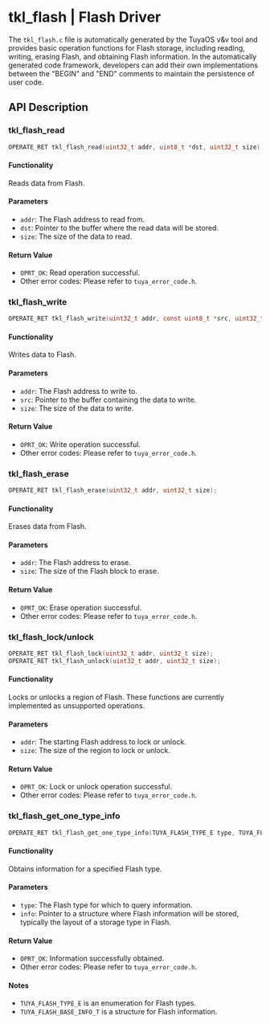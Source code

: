 # tkl_flash | Flash Driver

The `tkl_flash.c` file is automatically generated by the TuyaOS v&v tool and provides basic operation functions for Flash storage, including reading, writing, erasing Flash, and obtaining Flash information. In the automatically generated code framework, developers can add their own implementations between the "BEGIN" and "END" comments to maintain the persistence of user code.

## API Description

### tkl_flash_read

```c
OPERATE_RET tkl_flash_read(uint32_t addr, uint8_t *dst, uint32_t size);
```

#### Functionality

Reads data from Flash.

#### Parameters

- `addr`: The Flash address to read from.
- `dst`: Pointer to the buffer where the read data will be stored.
- `size`: The size of the data to read.

#### Return Value

- `OPRT_OK`: Read operation successful.
- Other error codes: Please refer to `tuya_error_code.h`.

### tkl_flash_write

```c
OPERATE_RET tkl_flash_write(uint32_t addr, const uint8_t *src, uint32_t size);
```

#### Functionality

Writes data to Flash.

#### Parameters

- `addr`: The Flash address to write to.
- `src`: Pointer to the buffer containing the data to write.
- `size`: The size of the data to write.

#### Return Value

- `OPRT_OK`: Write operation successful.
- Other error codes: Please refer to `tuya_error_code.h`.

### tkl_flash_erase

```c
OPERATE_RET tkl_flash_erase(uint32_t addr, uint32_t size);
```

#### Functionality

Erases data from Flash.

#### Parameters

- `addr`: The Flash address to erase.
- `size`: The size of the Flash block to erase.

#### Return Value

- `OPRT_OK`: Erase operation successful.
- Other error codes: Please refer to `tuya_error_code.h`.

### tkl_flash_lock/unlock

```c
OPERATE_RET tkl_flash_lock(uint32_t addr, uint32_t size);
OPERATE_RET tkl_flash_unlock(uint32_t addr, uint32_t size);
```

#### Functionality

Locks or unlocks a region of Flash. These functions are currently implemented as unsupported operations.

#### Parameters

- `addr`: The starting Flash address to lock or unlock.
- `size`: The size of the region to lock or unlock.

#### Return Value

- `OPRT_OK`: Lock or unlock operation successful.
- Other error codes: Please refer to `tuya_error_code.h`.

### tkl_flash_get_one_type_info

```c
OPERATE_RET tkl_flash_get_one_type_info(TUYA_FLASH_TYPE_E type, TUYA_FLASH_BASE_INFO_T* info);
```

#### Functionality

Obtains information for a specified Flash type.

#### Parameters

- `type`: The Flash type for which to query information.
- `info`: Pointer to a structure where Flash information will be stored, typically the layout of a storage type in Flash.

#### Return Value

- `OPRT_OK`: Information successfully obtained.
- Other error codes: Please refer to `tuya_error_code.h`.

#### Notes

- `TUYA_FLASH_TYPE_E` is an enumeration for Flash types.
- `TUYA_FLASH_BASE_INFO_T` is a structure for Flash information.
